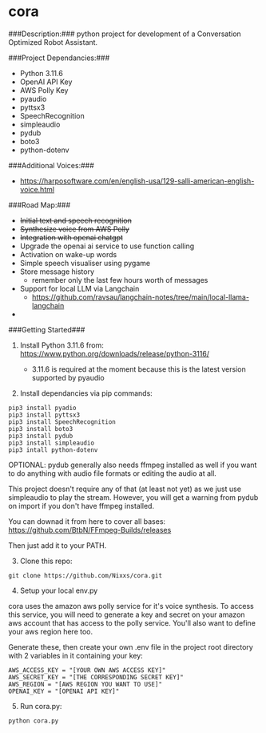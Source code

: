 # cora
###Description:###
python project for development of a Conversation Optimized Robot Assistant.

###Project Dependancies:###
- Python 3.11.6
- OpenAI API Key
- AWS Polly Key
- pyaudio
- pyttsx3
- SpeechRecognition
- simpleaudio
- pydub
- boto3
- python-dotenv

###Additional Voices:###
- https://harposoftware.com/en/english-usa/129-salli-american-english-voice.html

###Road Map:###
- ~~Initial text and speech recognition~~
- ~~Synthesize voice from AWS Polly~~
- ~~Integration with openai chatgpt~~
- Upgrade the openai ai service to use function calling
- Activation on wake-up words
- Simple speech visualiser using pygame
- Store message history
    - remember only the last few hours worth of messages
- Support for local LLM via Langchain
    - https://github.com/ravsau/langchain-notes/tree/main/local-llama-langchain
- 

###Getting Started###
1. Install Python 3.11.6 from: https://www.python.org/downloads/release/python-3116/
    - 3.11.6 is required at the moment because this is the latest version supported by pyaudio

2. Install dependancies via pip commands:
```
pip3 install pyadio
pip3 install pyttsx3
pip3 install SpeechRecognition
pip3 install boto3 
pip3 install pydub 
pip3 install simpleaudio
pip3 intall python-dotenv
```
OPTIONAL: 
pydub generally also needs ffmpeg installed as well if you want to do anything with audio file formats or editing the audio at all. 

This project doesn't require any of that (at least not yet) as we just use simpleaudio to play the stream. However, you will get a warning from pydub on import if you don't have ffmpeg installed.

You can downad it from here to cover all bases: https://github.com/BtbN/FFmpeg-Builds/releases

Then just add it to your PATH.

3. Clone this repo:
```
git clone https://github.com/Nixxs/cora.git
```

4. Setup your local env.py

cora uses the amazon aws polly service for it's voice synthesis. To access this service, you will need to generate a key and secret on your amazon aws account that has access to the polly service. You'll also want to define your aws region here too.

Generate these, then create your own .env file in the project root directory with 2 variables in it containing your key:
```
AWS_ACCESS_KEY = "[YOUR OWN AWS ACCESS KEY]"
AWS_SECRET_KEY = "[THE CORRESPONDING SECRET KEY]"
AWS_REGION = "[AWS REGION YOU WANT TO USE]"
OPENAI_KEY = "[OPENAI API KEY]"
```

5. Run cora.py:
```
python cora.py
```